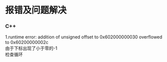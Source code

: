 # 报错及问题解决
### C++
1.runtime error: addition of unsigned offset to 0x602000000030 overflowed to 0x60200000002c                   
由于下标出现了小于零的-1      
检查循环    
 
